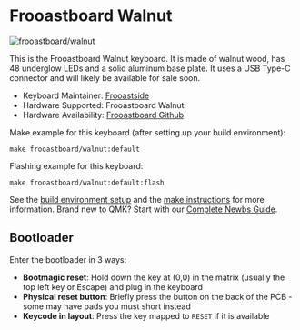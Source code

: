 # Frooastboard Walnut

![frooastboard/walnut](https://i.imgur.com/4erTDZq.jpg)

This is the Frooastboard Walnut keyboard. It is made of walnut wood, has 48 underglow LEDs and a solid aluminum base plate. It uses a USB Type-C connector and will likely be available for sale soon.

* Keyboard Maintainer: [Frooastside](https://github.com/Frooastside)
* Hardware Supported: Frooastboard Walnut
* Hardware Availability: [Frooastboard Github](https://github.com/Frooastside/Frooastboard)

Make example for this keyboard (after setting up your build environment):

    make frooastboard/walnut:default

Flashing example for this keyboard:

    make frooastboard/walnut:default:flash

See the [build environment setup](https://docs.qmk.fm/#/getting_started_build_tools) and the [make instructions](https://docs.qmk.fm/#/getting_started_make_guide) for more information. Brand new to QMK? Start with our [Complete Newbs Guide](https://docs.qmk.fm/#/newbs).

## Bootloader

Enter the bootloader in 3 ways:

* **Bootmagic reset**: Hold down the key at (0,0) in the matrix (usually the top left key or Escape) and plug in the keyboard
* **Physical reset button**: Briefly press the button on the back of the PCB - some may have pads you must short instead
* **Keycode in layout**: Press the key mapped to `RESET` if it is available
